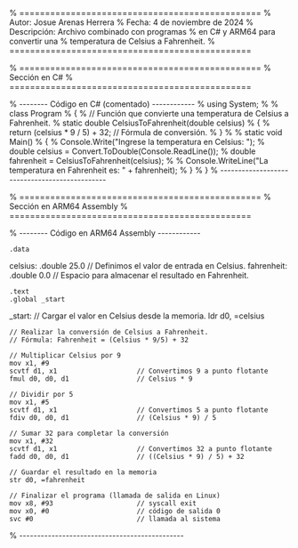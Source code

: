 % ===============================================
% Autor: Josue Arenas Herrera
% Fecha: 4 de noviembre de 2024
% Descripción: Archivo combinado con programas 
%              en C# y ARM64 para convertir una 
%              temperatura de Celsius a Fahrenheit.
% ===============================================

% ===============================================
%               Sección en C#
% ===============================================

% -------- Código en C# (comentado) ------------
% using System;
% 
% class Program
% {
%     // Función que convierte una temperatura de Celsius a Fahrenheit.
%     static double CelsiusToFahrenheit(double celsius)
%     {
%         return (celsius * 9 / 5) + 32; // Fórmula de conversión.
%     }
% 
%     static void Main()
%     {
%         Console.Write("Ingrese la temperatura en Celsius: ");
%         double celsius = Convert.ToDouble(Console.ReadLine());
%         double fahrenheit = CelsiusToFahrenheit(celsius);
% 
%         Console.WriteLine("La temperatura en Fahrenheit es: " + fahrenheit);
%     }
% }
% ----------------------------------------------

% ===============================================
%            Sección en ARM64 Assembly
% ===============================================

% -------- Código en ARM64 Assembly ------------

    .data
celsius:   .double 25.0                // Definimos el valor de entrada en Celsius.
fahrenheit: .double 0.0                // Espacio para almacenar el resultado en Fahrenheit.

    .text
    .global _start

_start:
    // Cargar el valor en Celsius desde la memoria.
    ldr d0, =celsius

    // Realizar la conversión de Celsius a Fahrenheit.
    // Fórmula: Fahrenheit = (Celsius * 9/5) + 32

    // Multiplicar Celsius por 9
    mov x1, #9
    scvtf d1, x1                    // Convertimos 9 a punto flotante
    fmul d0, d0, d1                 // Celsius * 9

    // Dividir por 5
    mov x1, #5
    scvtf d1, x1                    // Convertimos 5 a punto flotante
    fdiv d0, d0, d1                 // (Celsius * 9) / 5

    // Sumar 32 para completar la conversión
    mov x1, #32
    scvtf d1, x1                    // Convertimos 32 a punto flotante
    fadd d0, d0, d1                 // ((Celsius * 9) / 5) + 32

    // Guardar el resultado en la memoria
    str d0, =fahrenheit

    // Finalizar el programa (llamada de salida en Linux)
    mov x8, #93                     // syscall exit
    mov x0, #0                      // código de salida 0
    svc #0                          // llamada al sistema
% ----------------------------------------------
